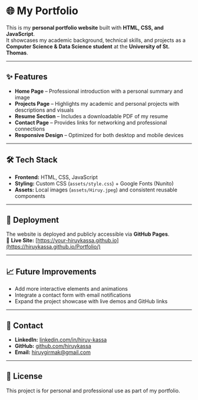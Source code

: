 # 🌐 My Portfolio

This is my **personal portfolio website** built with **HTML, CSS, and JavaScript**.  
It showcases my academic background, technical skills, and projects as a **Computer Science & Data Science student** at the **University of St. Thomas**.

---

## ✨ Features
- **Home Page** – Professional introduction with a personal summary and image  
- **Projects Page** – Highlights my academic and personal projects with descriptions and visuals  
- **Resume Section** – Includes a downloadable PDF of my resume  
- **Contact Page** – Provides links for networking and professional connections  
- **Responsive Design** – Optimized for both desktop and mobile devices  

---

## 🛠️ Tech Stack
- **Frontend:** HTML, CSS, JavaScript  
- **Styling:** Custom CSS (`assets/style.css`) + Google Fonts (Nunito)  
- **Assets:** Local images (`assets/Hiruy.jpeg`) and consistent reusable components  

---

## 🚀 Deployment
The website is deployed and publicly accessible via **GitHub Pages**.  
🔗 **Live Site:** [https://your-hiruykassa.github.io](https://hiruykassa.github.io/Portfolio/)  


---

## 📈 Future Improvements
- Add more interactive elements and animations  
- Integrate a contact form with email notifications  
- Expand the project showcase with live demos and GitHub links  

---

## 📧 Contact
- **LinkedIn:** [linkedin.com/in/hiruy-kassa](https://www.linkedin.com/in/hiruy-kassa-b17922297/)  
- **GitHub:** [github.com/hiruykassa](https://github.com/hiruykassa)  
- **Email:** hiruygirmak@gmail.com  

---

## 📝 License
This project is for personal and professional use as part of my portfolio.
